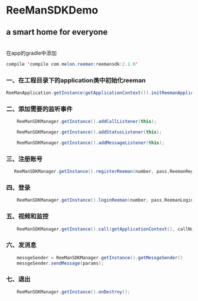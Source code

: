 # ReeManSDKDemo
## a smart home for everyone
<br/>在app的gradle中添加 
```Java
compile 'compile com.melon.reeman:reemansdk:2.1.0'
```
### 一、在工程目录下的application类中初始化reeman 
   ```Java
   ReeManApplication.getInstance(getApplicationContext()).initReemanApplication();
   ```
### 二、添加需要的监听事件
```Java
    ReeManSDKManager.getInstance().addCallListener(this);
```
```Java 
    ReeManSDKManager.getInstance().addStatusListener(this);
```
```Java 
    ReeManSDKManager.getInstance().addMessageListener(this);
```
### 三、注册账号
  
 ```Java 
    ReeManSDKManager.getInstance().registerReeman(number, pass,ReemanRegisteListener)
 ```
### 四、登录
```Java 
    ReeManSDKManager.getInstance().loginReeman(number, pass,ReemanLoginListener)
```
### 五、视频和监控
```Java 
    ReeManSDKManager.getInstance().call(getApplicationContext(), callNumber, type,tip); 
```
### 六、发消息
```java
    messgeSender = ReeManSDKManager.getInstance().getMessgeSender()
    messgeSender.sendMessage(params);
```
### 七、退出
```java
    ReeManSDKManager.getInstance().onDestroy();
```
